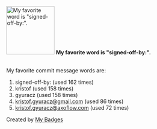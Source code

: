 <img src="https://my-badges.github.io/my-badges/favorite-word.png" alt="My favorite word is &quot;signed-off-by:&quot;." title="My favorite word is &quot;signed-off-by:&quot;." width="128">
<strong>My favorite word is &quot;signed-off-by:&quot;.</strong>
<br><br>

My favorite commit message words are:

1. signed-off-by: (used 162 times)
2. kristof (used 158 times)
3. gyuracz (used 158 times)
4. <kristof.gyuracz@gmail.com> (used 86 times)
5. <kristof.gyuracz@axoflow.com> (used 72 times)


Created by <a href="https://github.com/my-badges/my-badges">My Badges</a>